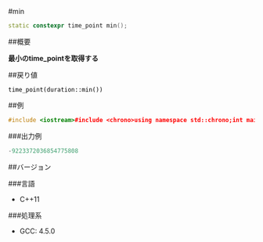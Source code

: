 #min
```cpp
static constexpr time_point min();
```

##概要

<b>最小のtime_pointを取得する</b>


##戻り値

<code style='color:rgb(0,0,0)'>time_point(duration::min())</code>


##例

```cpp
#include <iostream>#include <chrono>using namespace std::chrono;int main(){  time_point<system_clock> p = time_point<system_clock>::min();  std::cout << p.time_since_epoch().count() << std::endl;}
```

###出力例

```cpp
-9223372036854775808
```

##バージョン


###言語


- C++11



###処理系


- GCC: 4.5.0

